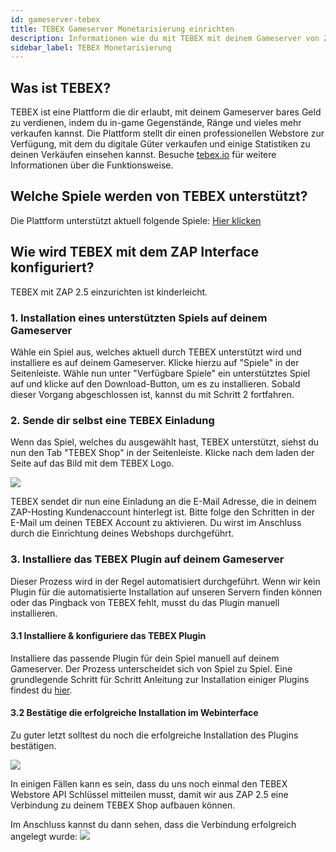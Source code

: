 ```yaml
---
id: gameserver-tebex
title: TEBEX Gameserver Monetarisierung einrichten
description: Informationen wie du mit TEBEX mit deinem Gameserver von ZAP-Hosting Geld verdienen kannst und wie du TEBEX auf deinem Server einrichtest - ZAP-Hosting.com Dokumentation
sidebar_label: TEBEX Monetarisierung
---
```


## Was ist TEBEX?
TEBEX ist eine Plattform die dir erlaubt, mit deinem Gameserver bares Geld zu verdienen,
indem du in-game Gegenstände, Ränge und vieles mehr verkaufen kannst. Die Plattform 
stellt dir einen professionellen Webstore zur Verfügung, mit dem du digitale Güter verkaufen
und einige Statistiken zu deinen Verkäufen einsehen kannst. Besuche 
[tebex.io](https://affiliate.tebex.io/r/690a6731-fee1-4054-84e1-30c26729403a)
für weitere Informationen über die Funktionsweise.

## Welche Spiele werden von TEBEX unterstützt?
Die Plattform unterstützt aktuell folgende Spiele: [Hier klicken](https://www.tebex.io/games)

## Wie wird TEBEX mit dem ZAP Interface konfiguriert?
TEBEX mit ZAP 2.5 einzurichten ist kinderleicht.

### 1. Installation eines unterstützten Spiels auf deinem Gameserver
Wähle ein Spiel aus, welches aktuell durch TEBEX unterstützt wird und installiere es auf deinem
Gameserver. Klicke hierzu auf "Spiele" in der Seitenleiste. Wähle nun unter "Verfügbare Spiele"
ein unterstütztes Spiel auf und klicke auf den Download-Button, um es zu installieren. Sobald 
dieser Vorgang abgeschlossen ist, kannst du mit Schritt 2 fortfahren.

### 2. Sende dir selbst eine TEBEX Einladung
Wenn das Spiel, welches du ausgewählt hast, TEBEX unterstützt, siehst du nun den Tab "TEBEX Shop"
in der Seitenleiste. Klicke nach dem laden der Seite auf das Bild mit dem TEBEX Logo. 

![](https://user-images.githubusercontent.com/61839701/165710944-616d743c-94da-49c8-8e07-340a857a300c.png)

TEBEX sendet dir nun eine Einladung an die E-Mail Adresse, die in deinem ZAP-Hosting Kundenaccount hinterlegt
ist. Bitte folge den Schritten in der E-Mail um deinen TEBEX Account zu aktivieren. Du wirst im 
Anschluss durch die Einrichtung deines Webshops durchgeführt.

### 3. Installiere das TEBEX Plugin auf deinem Gameserver
Dieser Prozess wird in der Regel automatisiert durchgeführt. Wenn wir kein Plugin für 
die automatisierte Installation auf unseren Servern finden können oder das Pingback von 
TEBEX fehlt, musst du das Plugin manuell installieren.

#### 3.1 Installiere & konfiguriere das TEBEX Plugin
Installiere das passende Plugin für dein Spiel manuell auf deinem Gameserver. Der Prozess
unterscheidet sich von Spiel zu Spiel. Eine grundlegende Schritt für Schritt Anleitung zur 
Installation einiger Plugins findest du [hier](https://docs.tebex.io/store/integrating-with-your-game-server-or-website/minecraft-java-edition).

#### 3.2 Bestätige die erfolgreiche Installation im Webinterface
Zu guter letzt solltest du noch die erfolgreiche Installation des Plugins bestätigen. 

![](https://user-images.githubusercontent.com/61839701/165711089-dc26184c-74b3-4207-bfe8-6d75208b0091.png)

In einigen Fällen kann es sein, dass du uns noch einmal den TEBEX Webstore API Schlüssel 
mitteilen musst, damit wir aus ZAP 2.5 eine Verbindung zu deinem TEBEX Shop aufbauen können.

Im Anschluss kannst du dann sehen, dass die Verbindung erfolgreich angelegt wurde:
![](https://user-images.githubusercontent.com/61839701/165711219-bcc42cfb-45da-4575-a98d-66b8ab76430b.png)
